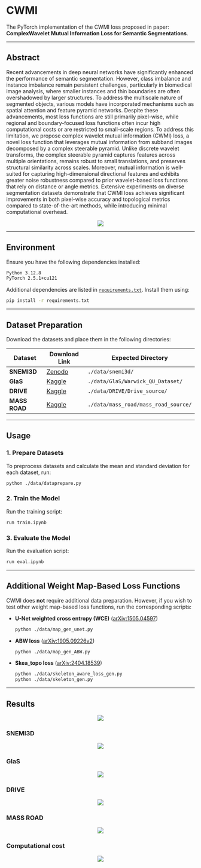 # CWMI
The PyTorch implementation of the CWMI loss proposed in paper: **ComplexWavelet Mutual Information Loss for Semantic Segmentations**. <br>

---


## Abstract
Recent advancements in deep neural networks have significantly enhanced the performance of semantic segmentation. However, class imbalance and instance imbalance remain persistent challenges, particularly in biomedical image analysis, where smaller instances and thin boundaries are often overshadowed by larger structures. To address the multiscale nature of segmented objects, various models have incorporated mechanisms such as spatial attention and feature pyramid networks. Despite these advancements, most loss functions are still primarily pixel-wise, while regional and boundary-focused loss functions often incur high computational costs or are restricted to small-scale regions. To address this limitation, we propose complex wavelet mutual information (CWMI) loss, a novel loss function that leverages mutual information from subband images decomposed by a complex steerable pyramid. Unlike discrete wavelet transforms, the complex steerable pyramid captures features across multiple orientations, remains robust to small translations, and preserves structural similarity across scales. Moreover, mutual information is well-suited for capturing high-dimensional directional features and exhibits greater noise robustness compared to prior wavelet-based loss functions that rely on distance or angle metrics. Extensive experiments on diverse segmentation datasets demonstrate that CWMI loss achieves significant improvements in both pixel-wise accuracy and topological metrics compared to state-of-the-art methods, while introducing minimal computational overhead.

<p align = "center">
<img src="figures/Figure 1.PNG">
</p>

---


## **Environment**
Ensure you have the following dependencies installed:

```sh
Python 3.12.8
PyTorch 2.5.1+cu121
```

Additional dependencies are listed in [`requirements.txt`](./requirements.txt). Install them using:

```sh
pip install -r requirements.txt
```

---

## **Dataset Preparation**
Download the datasets and place them in the following directories:

| Dataset       | Download Link | Expected Directory |
|--------------|--------------|--------------------|
| **SNEMI3D**  | [Zenodo](https://zenodo.org/record/7142003) | `./data/snemi3d/` |
| **GlaS**     | [Kaggle](https://www.kaggle.com/datasets/sani84/glasmiccai2015-gland-segmentation) | `./data/GlaS/Warwick_QU_Dataset/` |
| **DRIVE**    | [Kaggle](https://www.kaggle.com/datasets/yurekanramasamy/drive-dataset) | `./data/DRIVE/Drive_source/` |
| **MASS ROAD** | [Kaggle](https://www.kaggle.com/datasets/balraj98/massachusetts-roads-dataset) | `./data/mass_road/mass_road_source/` |

---

## **Usage**
### **1. Prepare Datasets**
To preprocess datasets and calculate the mean and standard deviation for each dataset, run:

```sh
python ./data/dataprepare.py
```

### **2. Train the Model**
Run the training script:

```sh
run train.ipynb
```

### **3. Evaluate the Model**
Run the evaluation script:

```sh
run eval.ipynb
```

---

## **Additional Weight Map-Based Loss Functions**
CWMI does **not** require additional data preparation. However, if you wish to test other weight map-based loss functions, run the corresponding scripts:

- **U-Net weighted cross entropy (WCE)** ([arXiv:1505.04597](https://arxiv.org/abs/1505.04597))
  ```sh
  python ./data/map_gen_unet.py
  ```
- **ABW loss** ([arXiv:1905.09226v2](https://arxiv.org/abs/1905.09226v2))
  ```sh
  python ./data/map_gen_ABW.py
  ```
- **Skea_topo loss** ([arXiv:2404.18539](https://arxiv.org/abs/2404.18539))
  ```sh
  python ./data/skeleton_aware_loss_gen.py
  python ./data/skeleton_gen.py
  ```

---


## Results
<p align = "center">
<img src="figures/Table 1.png">
</p>

### SNEMI3D
<p align = "center">
<img src="figures/Figure 3.PNG">
</p>

### GlaS
<p align = "center">
<img src="figures/Figure 4.PNG">
</p>

### DRIVE
<p align = "center">
<img src="figures/Figure 5.PNG">
</p>

### MASS ROAD
<p align = "center">
<img src="figures/Figure 6.PNG">
</p>

### Computational cost
<p align = "center">
<img src="figures/Table 4.png">
</p>
